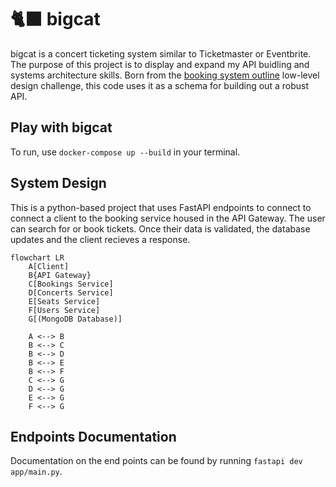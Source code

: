 # 🐈‍⬛ bigcat

bigcat is a concert ticketing system similar to Ticketmaster or Eventbrite. The purpose of this project is to display and expand my API buidling and systems architecture skills. Born from the [booking system outline](https://github.com/ashishps1/awesome-low-level-design/blob/main/problems/concert-ticket-booking-system.md) low-level design challenge, this code uses it as a schema for building out a robust API.

## Play with bigcat

To run, use `docker-compose up --build` in your terminal.

## System Design
This is a python-based project that uses FastAPI endpoints to connect to connect a client to the booking service housed in the API Gateway. The user can search for or book tickets. Once their data is validated, the database updates and the client recieves a response.

```mermaid
flowchart LR
	A[Client]
	B{API Gateway}
	C[Bookings Service]
	D[Concerts Service]
	E[Seats Service]
	F[Users Service]
	G[(MongoDB Database)]

	A <--> B
	B <--> C
	B <--> D
	B <--> E
	B <--> F
	C <--> G
	D <--> G
	E <--> G
	F <--> G
```

## Endpoints Documentation
Documentation on the end points can be found by running `fastapi dev app/main.py`.